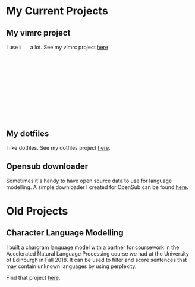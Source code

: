 # My Current Projects

## My vimrc project
I use <img src="https://cdn.freebiesupply.com/logos/large/2x/vim-logo-png-transparent.png" alt="drawing" width="5%"/> a lot.
See my vimrc project [here](https://github.com/klebster2/vimrc)

## My dotfiles
I like dotfiles. See my dotfiles project [here](https://github.com/klebster2/dotfiles).

## Opensub downloader
Sometimes it's handy to have open source data to use for language modelling. A simple downloader I created for OpenSub can be found [here](https://github.com/klebster2/BashDownloadOpenSubTextFormat).

# Old Projects

## Character Language Modelling
I built a chargram language model with a partner for coursework in the Accelerated Natural Language Processing course we had at the University of Edinburgh in Fall 2018. It can be used to filter and score sentences that may contain unknown languages by using perplexity.

Find that project [here](https://github.com/klebster2/chargram-model).

